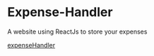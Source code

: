 # Expense-Handler
A website using ReactJs to store your expenses


[expenseHandler](https://expense-handler-sosenkkk.netlify.app/)

